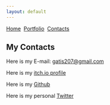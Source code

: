 ```yaml
---
layout: default
---
```


[Home](./)&nbsp;&nbsp;[Portfolio](./portfolio.html)&nbsp;&nbsp;[Contacts](./Contacts.html)&nbsp;&nbsp;

## My Contacts

Here is my E-mail: gatis207@gmail.com

Here is my [itch.io profile](https://generalshnitsel.itch.io/)

Here is my [Github](https://github.com/GeneralShnitsel)

Here is my personal [Twitter](https://twitter.com/Shnitsel1)



